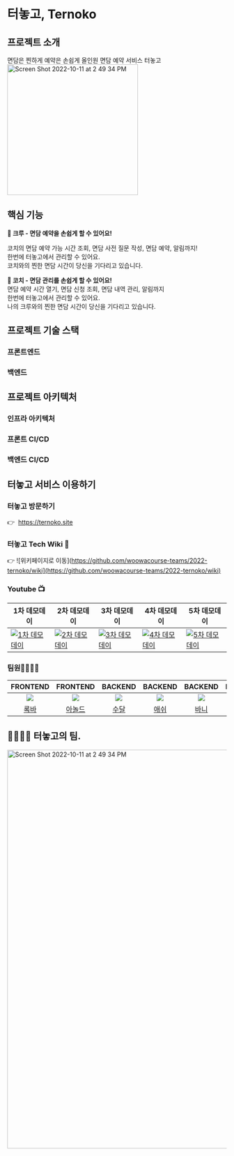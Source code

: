 # 터놓고, Ternoko
## 프로젝트 소개  
면담은 찐하게 예약은 손쉽게 올인원 면담 예약 서비스 터놓고  
<img width="300" alt="Screen Shot 2022-10-11 at 2 49 34 PM" src="https://user-images.githubusercontent.com/83059234/195292032-346867ea-256a-4db8-82c4-0efb5b569ef3.jpeg">
## 핵심 기능

**🚀 크루 - 면담 예약을 손쉽게 할 수 있어요!**

코치의 면담 예약 가능 시간 조회, 면담 사전 질문 작성, 면담 예약, 알림까지!  
한번에 터놓고에서 관리할 수 있어요.  
코치와의 찐한 면담 시간이 당신을 기다리고 있습니다.  


**🚀 코치 - 면담 관리를 손쉽게 할 수 있어요!**  
면담 예약 시간 열기, 면담 신청 조회, 면담 내역 관리, 알림까지  
한번에 터놓고에서 관리할 수 있어요.  
나의 크루와의 찐한 면담 시간이 당신을 기다리고 있습니다.  

## 프로젝트 기술 스택
### 프론트엔드

### 백엔드

## 프로젝트 아키텍처

### 인프라 아키텍처

### 프론트 CI/CD

### 백엔드 CI/CD  


## 터놓고 서비스 이용하기  
### 터놓고 방문하기

👉  https://ternoko.site  

### 터놓고 Tech **Wiki 📑**  

👉 ![위키페이지로 이동](https://github.com/woowacourse-teams/2022-ternoko/wiki](https://github.com/woowacourse-teams/2022-ternoko/wiki)  


### Youtube 📺  

| 1차 데모데이 | 2차 데모데이 | 3차 데모데이 | 4차 데모데이 | 5차 데모데이
| --- | --- | --- | --- | --- |
| [![1차 데모데이](https://i.ytimg.com/vi/mKV3osPRtdc/hq720.jpg)](https://youtu.be/mKV3osPRtdc) | [![2차 데모데이](https://i.ytimg.com/vi/LQRxmFMnFfo/hq720.jpg)](https://youtu.be/LQRxmFMnFfo) | [![3차 데모데이](https://i.ytimg.com/vi/y2cudTZ8seY/hq720.jpg)](https://youtu.be/y2cudTZ8seY) | [![4차 데모데이](https://i.ytimg.com/vi/-Y4DfIsRrzA/hqdefault.jpg)](https://youtu.be/-Y4DfIsRrzA) | [![5차 데모데이](https://i.ytimg.com/vi/mKV3osPRtdc/hq720.jpg)](https://youtu.be/mKV3osPRtdc) |


### 팀원👨‍💻👩‍💻



|FRONTEND|FRONTEND|BACKEND|BACKEND|BACKEND|BACKEND|BACKEND
|:-:|:-:|:-:|:-:|:-:|:-:|:-:|
|![](https://github.com/lokba.png?size=100)|![](https://github.com/sanaandmomo.png?size=100)|![](https://github.com/her0807.png?size=100)|![](https://github.com/dongho108.png?size=100)|![](https://github.com/HyeonbinSa.png?size=100)|![](https://github.com/soominsohn.png?size=100)|![](https://github.com/Juhyung990122.png?size=100)
|[록바](https://github.com/lokba)|[아놀드](https://github.com/sanaandmomo)|[수달](https://github.com/her0807)|[애쉬](https://github.com/dongho108)|[바니](https://github.com/HyeonbinSa)|[앤지](https://github.com/soominsohn)|[열음](https://github.com/Juhyung990122)


## 👨‍👨‍👦‍👦 터놓고의 팀. 
<img width="915" alt="Screen Shot 2022-10-11 at 2 49 34 PM" src="https://user-images.githubusercontent.com/83059234/195291896-ca005fa9-dff4-44ca-96af-938971891ce9.png">
